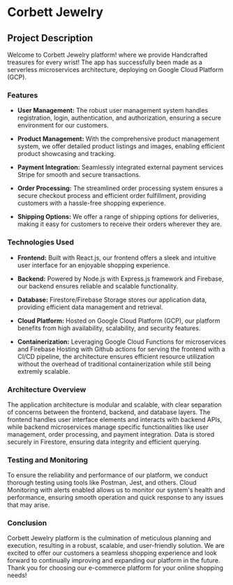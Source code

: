 # Corbett Jewelry

## Project Description

Welcome to Corbett Jewelry platform! where we provide Handcrafted treasures for every wrist! The app has successfully been made as a serverless microservices architecture, deploying on Google Cloud Platform (GCP).

### Features

- **User Management:** The robust user management system handles registration, login, authentication, and authorization, ensuring a secure environment for our customers.
  
- **Product Management:** With the comprehensive product management system, we offer detailed product listings and images, enabling efficient product showcasing and tracking.
  
- **Payment Integration:** Seamlessly integrated external payment services Stripe for smooth and secure transactions.
  
- **Order Processing:** The streamlined order processing system ensures a secure checkout process and efficient order fulfillment, providing customers with a hassle-free shopping experience.
  
- **Shipping Options:** We offer a range of shipping options for deliveries, making it easy for customers to receive their orders wherever they are.

### Technologies Used

- **Frontend:** Built with React.js, our frontend offers a sleek and intuitive user interface for an enjoyable shopping experience.
  
- **Backend:** Powered by Node.js with Express.js framework and Firebase, our backend ensures reliable and scalable functionality.
  
- **Database:** Firestore/Firebase Storage stores our application data, providing efficient data management and retrieval.
  
- **Cloud Platform:** Hosted on Google Cloud Platform (GCP), our platform benefits from high availability, scalability, and security features.
  
- **Containerization:** Leveraging Google Cloud Functions for microservices and Firebase Hosting with Github actions for serving the frontend with a CI/CD pipeline, the architecture ensures efficient resource utilization without the overhead of traditional containerization while still being extremly scalable.

### Architecture Overview

The application architecture is modular and scalable, with clear separation of concerns between the frontend, backend, and database layers. The frontend handles user interface elements and interacts with backend APIs, while backend microservices manage specific functionalities like user management, order processing, and payment integration. Data is stored securely in Firestore, ensuring data integrity and efficient querying.

### Testing and Monitoring

To ensure the reliability and performance of our platform, we conduct thorough testing using tools like Postman, Jest, and others. Cloud Monitoring with alerts enabled allows us to monitor our system's health and performance, ensuring smooth operation and quick response to any issues that may arise.

### Conclusion

Corbett Jewelry platform is the culmination of meticulous planning and execution, resulting in a robust, scalable, and user-friendly solution. We are excited to offer our customers a seamless shopping experience and look forward to continually improving and expanding our platform in the future. Thank you for choosing our e-commerce platform for your online shopping needs!
